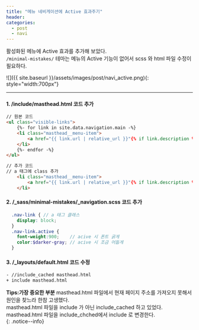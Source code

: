 ```yaml
---
title: "메뉴 네비게이션에 Active 효과주기"
header:
categories: 
  - post
  - navi
---
```


활성화된 메뉴에 Active 효과를 추가해 보았다.  
`/minimal-mistakes/` 테마는 메뉴의 Active 기능이 없어서 scss 와 html 파일 수정이 필요하다.  

![]({{ site.baseurl }}/assets/images/post/navi_active.png){: style="width:700px"}

---

#### 1. /include/masthead.html 코드 추가
```html
// 원본 코드
<ul class="visible-links">
    {%- for link in site.data.navigation.main -%}
    <li class="masthead__menu-item">
        <a href="{{ link.url | relative_url }}"{% if link.description %} title="{{ link.description }}"{% endif %}>{{ link.title }}</a>
    </li>
    {%- endfor -%}
</ul>

// 추가 코드
// a 태그에 class 추가
    <li class="masthead__menu-item">
        <a href="{{ link.url | relative_url }}"{% if link.description %} title="{{ link.description }}"{% endif %} class="nav-link {% if page.url contains link.url %}active{% endif %}">{{ link.title }}</a>
    </li>

```

#### 2. /_sass/minimal-mistakes/_navigation.scss 코드 추가

```scss
  .nav-link { // a 태그 클래스
    display: block;
  }
  .nav-link.active {
    font-weight:900;    // acive 시 폰트 굵게
    color:$darker-gray; // acive 시 조금 어둡게
  }
```

#### 3. /_layouts/default.html 코드 수정

```html
- //include_cached masthead.html
+ include masthead.html    
```



**Tips:가장 중요한 부분** masthead.html 파일에서 현재 페이지 주소를 가져오지 못해서 원인을 찾느라 한참 고생했다.  
masthead.html 파일을 include 가 아닌 include_cached 하고 있었다.  
masthead.html 파일을 include_chched에서 include 로 변경한다.  
{: .notice--info}  
